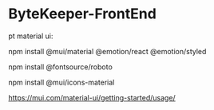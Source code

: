 # ByteKeeper-FrontEnd
pt material ui:

npm install @mui/material @emotion/react @emotion/styled

npm install @fontsource/roboto

npm install @mui/icons-material

https://mui.com/material-ui/getting-started/usage/

